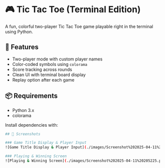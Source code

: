 # 🎮 Tic Tac Toe (Terminal Edition)

A fun, colorful two-player Tic Tac Toe game playable right in the terminal using Python.

## 🚀 Features
- Two-player mode with custom player names
- Color-coded symbols using `colorama`
- Score tracking across rounds
- Clean UI with terminal board display
- Replay option after each game

## 📦 Requirements

- Python 3.x
- colorama

Install dependencies with:

```bash
## 📸 Screenshots

### Game Title Display & Player Input  
![Game Title Display & Player Input](./images/Screenshot%202025-04-11%20205139.png)

### Playing & Winning Screen  
![Playing & Winning Screen](./images/Screenshot%202025-04-11%20205225.png)
